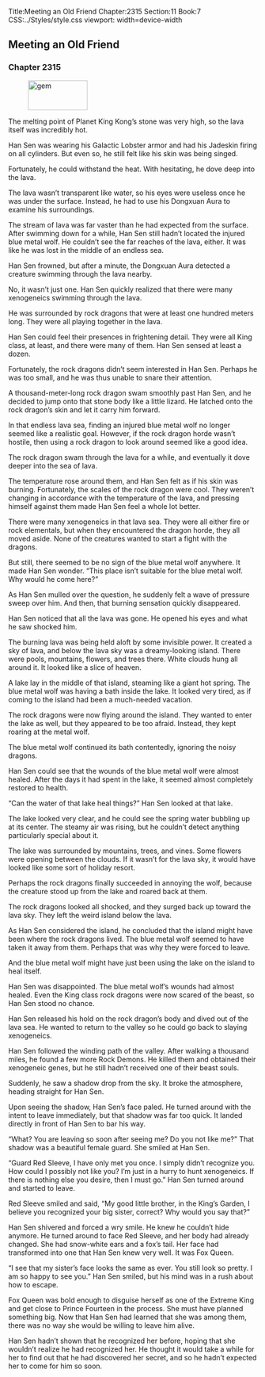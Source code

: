 Title:Meeting an Old Friend 
Chapter:2315 
Section:11 
Book:7 
CSS:../Styles/style.css 
viewport: width=device-width
  
## Meeting an Old Friend
### Chapter 2315
  
<figure>
	<img src="../Images/gem.gif" alt="gem" id="gem" width="120" height="60" />
</figure>
  

  
The melting point of Planet King Kong’s stone was very high, so the lava itself was incredibly hot.

Han Sen was wearing his Galactic Lobster armor and had his Jadeskin firing on all cylinders. But even so, he still felt like his skin was being singed.

Fortunately, he could withstand the heat. With hesitating, he dove deep into the lava.

The lava wasn’t transparent like water, so his eyes were useless once he was under the surface. Instead, he had to use his Dongxuan Aura to examine his surroundings.

The stream of lava was far vaster than he had expected from the surface. After swimming down for a while, Han Sen still hadn’t located the injured blue metal wolf. He couldn’t see the far reaches of the lava, either. It was like he was lost in the middle of an endless sea.

Han Sen frowned, but after a minute, the Dongxuan Aura detected a creature swimming through the lava nearby.

No, it wasn’t just one. Han Sen quickly realized that there were many xenogeneics swimming through the lava.

He was surrounded by rock dragons that were at least one hundred meters long. They were all playing together in the lava.

Han Sen could feel their presences in frightening detail. They were all King class, at least, and there were many of them. Han Sen sensed at least a dozen.

Fortunately, the rock dragons didn’t seem interested in Han Sen. Perhaps he was too small, and he was thus unable to snare their attention.

A thousand-meter-long rock dragon swam smoothly past Han Sen, and he decided to jump onto that stone body like a little lizard. He latched onto the rock dragon’s skin and let it carry him forward.

In that endless lava sea, finding an injured blue metal wolf no longer seemed like a realistic goal. However, if the rock dragon horde wasn’t hostile, then using a rock dragon to look around seemed like a good idea.

The rock dragon swam through the lava for a while, and eventually it dove deeper into the sea of lava.

The temperature rose around them, and Han Sen felt as if his skin was burning. Fortunately, the scales of the rock dragon were cool. They weren’t changing in accordance with the temperature of the lava, and pressing himself against them made Han Sen feel a whole lot better.

There were many xenogeneics in that lava sea. They were all either fire or rock elementals, but when they encountered the dragon horde, they all moved aside. None of the creatures wanted to start a fight with the dragons.

But still, there seemed to be no sign of the blue metal wolf anywhere. It made Han Sen wonder. “This place isn’t suitable for the blue metal wolf. Why would he come here?”

As Han Sen mulled over the question, he suddenly felt a wave of pressure sweep over him. And then, that burning sensation quickly disappeared.

Han Sen noticed that all the lava was gone. He opened his eyes and what he saw shocked him.

The burning lava was being held aloft by some invisible power. It created a sky of lava, and below the lava sky was a dreamy-looking island. There were pools, mountains, flowers, and trees there. White clouds hung all around it. It looked like a slice of heaven.

A lake lay in the middle of that island, steaming like a giant hot spring. The blue metal wolf was having a bath inside the lake. It looked very tired, as if coming to the island had been a much-needed vacation.

The rock dragons were now flying around the island. They wanted to enter the lake as well, but they appeared to be too afraid. Instead, they kept roaring at the metal wolf.

The blue metal wolf continued its bath contentedly, ignoring the noisy dragons.

Han Sen could see that the wounds of the blue metal wolf were almost healed. After the days it had spent in the lake, it seemed almost completely restored to health.

“Can the water of that lake heal things?” Han Sen looked at that lake.

The lake looked very clear, and he could see the spring water bubbling up at its center. The steamy air was rising, but he couldn’t detect anything particularly special about it.

The lake was surrounded by mountains, trees, and vines. Some flowers were opening between the clouds. If it wasn’t for the lava sky, it would have looked like some sort of holiday resort.

Perhaps the rock dragons finally succeeded in annoying the wolf, because the creature stood up from the lake and roared back at them.

The rock dragons looked all shocked, and they surged back up toward the lava sky. They left the weird island below the lava.

As Han Sen considered the island, he concluded that the island might have been where the rock dragons lived. The blue metal wolf seemed to have taken it away from them. Perhaps that was why they were forced to leave.

And the blue metal wolf might have just been using the lake on the island to heal itself.

Han Sen was disappointed. The blue metal wolf’s wounds had almost healed. Even the King class rock dragons were now scared of the beast, so Han Sen stood no chance.

Han Sen released his hold on the rock dragon’s body and dived out of the lava sea. He wanted to return to the valley so he could go back to slaying xenogeneics.

Han Sen followed the winding path of the valley. After walking a thousand miles, he found a few more Rock Demons. He killed them and obtained their xenogeneic genes, but he still hadn’t received one of their beast souls.

Suddenly, he saw a shadow drop from the sky. It broke the atmosphere, heading straight for Han Sen.

Upon seeing the shadow, Han Sen’s face paled. He turned around with the intent to leave immediately, but that shadow was far too quick. It landed directly in front of Han Sen to bar his way.

“What? You are leaving so soon after seeing me? Do you not like me?” That shadow was a beautiful female guard. She smiled at Han Sen.

“Guard Red Sleeve, I have only met you once. I simply didn’t recognize you. How could I possibly not like you? I’m just in a hurry to hunt xenogeneics. If there is nothing else you desire, then I must go.” Han Sen turned around and started to leave.

Red Sleeve smiled and said, “My good little brother, in the King’s Garden, I believe you recognized your big sister, correct? Why would you say that?”

Han Sen shivered and forced a wry smile. He knew he couldn’t hide anymore. He turned around to face Red Sleeve, and her body had already changed. She had snow-white ears and a fox’s tail. Her face had transformed into one that Han Sen knew very well. It was Fox Queen.

“I see that my sister’s face looks the same as ever. You still look so pretty. I am so happy to see you.” Han Sen smiled, but his mind was in a rush about how to escape.

Fox Queen was bold enough to disguise herself as one of the Extreme King and get close to Prince Fourteen in the process. She must have planned something big. Now that Han Sen had learned that she was among them, there was no way she would be willing to leave him alive.

Han Sen hadn’t shown that he recognized her before, hoping that she wouldn’t realize he had recognized her. He thought it would take a while for her to find out that he had discovered her secret, and so he hadn’t expected her to come for him so soon.